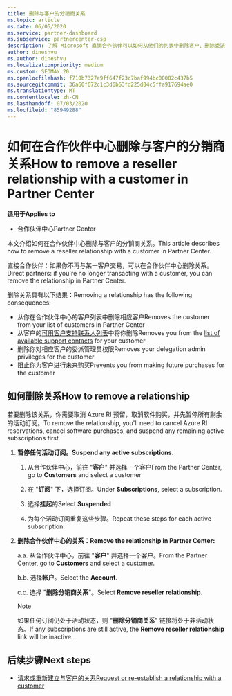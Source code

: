 ```yaml
---
title: 删除与客户的分销商关系
ms.topic: article
ms.date: 06/05/2020
ms.service: partner-dashboard
ms.subservice: partnercenter-csp
description: 了解 Microsoft 直销合作伙伴可以如何从他们的列表中删除客户、删除委派的管理员权限以及停止支持或购买客户。
author: dineshvu
ms.author: dineshvu
ms.localizationpriority: medium
ms.custom: SEOMAY.20
ms.openlocfilehash: f710b7327e9ff647f23c7baf994bc00082c437b5
ms.sourcegitcommit: 36a60f672c1c3d6b63fd225d04c5ffa917694ae0
ms.translationtype: MT
ms.contentlocale: zh-CN
ms.lasthandoff: 07/03/2020
ms.locfileid: "85949288"
---
```

# <a name="how-to-remove-a-reseller-relationship-with-a-customer-in-partner-center"></a><span data-ttu-id="ab055-103">如何在合作伙伴中心删除与客户的分销商关系</span><span class="sxs-lookup"><span data-stu-id="ab055-103">How to remove a reseller relationship with a customer in Partner Center</span></span>

<span data-ttu-id="ab055-104">**适用于**</span><span class="sxs-lookup"><span data-stu-id="ab055-104">**Applies to**</span></span>

- <span data-ttu-id="ab055-105">合作伙伴中心</span><span class="sxs-lookup"><span data-stu-id="ab055-105">Partner Center</span></span>

<span data-ttu-id="ab055-106">本文介绍如何在合作伙伴中心删除与客户的分销商关系。</span><span class="sxs-lookup"><span data-stu-id="ab055-106">This article describes how to remove a reseller relationship with a customer in Partner Center.</span></span>

<span data-ttu-id="ab055-107">直接合作伙伴：如果你不再与某一客户交易，可以在合作伙伴中心删除关系。</span><span class="sxs-lookup"><span data-stu-id="ab055-107">Direct partners: if you're no longer transacting with a customer, you can remove the relationship in Partner Center.</span></span>

<span data-ttu-id="ab055-108">删除关系具有以下结果：</span><span class="sxs-lookup"><span data-stu-id="ab055-108">Removing a relationship has the following consequences:</span></span>

- <span data-ttu-id="ab055-109">从你在合作伙伴中心的客户列表中删除相应客户</span><span class="sxs-lookup"><span data-stu-id="ab055-109">Removes the customer from your list of customers in Partner Center</span></span>
- <span data-ttu-id="ab055-110">从客户的[可用客户支持联系人列表](assign-support-contacts.md)中将你删除</span><span class="sxs-lookup"><span data-stu-id="ab055-110">Removes you from the [list of available support contacts](assign-support-contacts.md) for your customer</span></span>
- <span data-ttu-id="ab055-111">删除你对相应客户的委派管理员权限</span><span class="sxs-lookup"><span data-stu-id="ab055-111">Removes your delegation admin privileges for the customer</span></span>
- <span data-ttu-id="ab055-112">阻止你为客户进行未来购买</span><span class="sxs-lookup"><span data-stu-id="ab055-112">Prevents you from making future purchases for the customer</span></span>

## <a name="how-to-remove-a-relationship"></a><span data-ttu-id="ab055-113">如何删除关系</span><span class="sxs-lookup"><span data-stu-id="ab055-113">How to remove a relationship</span></span>

<span data-ttu-id="ab055-114">若要删除该关系，你需要取消 Azure RI 预留，取消软件购买，并先暂停所有剩余的活动订阅。</span><span class="sxs-lookup"><span data-stu-id="ab055-114">To remove the relationship, you'll need to cancel Azure RI reservations, cancel software purchases, and suspend any remaining active subscriptions first.</span></span>

1. <span data-ttu-id="ab055-115">**暂停任何活动订阅。**</span><span class="sxs-lookup"><span data-stu-id="ab055-115">**Suspend any active subscriptions.**</span></span>

   1. <span data-ttu-id="ab055-116">从合作伙伴中心，前往 "**客户**" 并选择一个客户</span><span class="sxs-lookup"><span data-stu-id="ab055-116">From the Partner Center, go to **Customers** and select a customer</span></span>

   2. <span data-ttu-id="ab055-117">在 "**订阅**" 下，选择订阅。</span><span class="sxs-lookup"><span data-stu-id="ab055-117">Under **Subscriptions**, select a subscription.</span></span>

   3. <span data-ttu-id="ab055-118">选择**挂起**的</span><span class="sxs-lookup"><span data-stu-id="ab055-118">Select **Suspended**</span></span>

   4. <span data-ttu-id="ab055-119">为每个活动订阅重复这些步骤。</span><span class="sxs-lookup"><span data-stu-id="ab055-119">Repeat these steps for each active subscription.</span></span>

2. <span data-ttu-id="ab055-120">**删除合作伙伴中心的关系：**</span><span class="sxs-lookup"><span data-stu-id="ab055-120">**Remove the relationship in Partner Center:**</span></span>

   <span data-ttu-id="ab055-121">a.</span><span class="sxs-lookup"><span data-stu-id="ab055-121">a.</span></span> <span data-ttu-id="ab055-122">从合作伙伴中心，前往 "**客户**" 并选择一个客户。</span><span class="sxs-lookup"><span data-stu-id="ab055-122">From the Partner Center, go to **Customers** and select a customer.</span></span>

   <span data-ttu-id="ab055-123">b.</span><span class="sxs-lookup"><span data-stu-id="ab055-123">b.</span></span> <span data-ttu-id="ab055-124">选择**帐户**。</span><span class="sxs-lookup"><span data-stu-id="ab055-124">Select the **Account**.</span></span>

   <span data-ttu-id="ab055-125">c.</span><span class="sxs-lookup"><span data-stu-id="ab055-125">c.</span></span> <span data-ttu-id="ab055-126">选择 "**删除分销商关系**"。</span><span class="sxs-lookup"><span data-stu-id="ab055-126">Select **Remove reseller relationship**.</span></span>

   > [!NOTE]
   > <span data-ttu-id="ab055-127">如果任何订阅仍处于活动状态，则 "**删除分销商关系**" 链接将处于非活动状态。</span><span class="sxs-lookup"><span data-stu-id="ab055-127">If any subscriptions are still active, the **Remove reseller relationship** link will be inactive.</span></span>

## <a name="next-steps"></a><span data-ttu-id="ab055-128">后续步骤</span><span class="sxs-lookup"><span data-stu-id="ab055-128">Next steps</span></span>

- [<span data-ttu-id="ab055-129">请求或重新建立与客户的关系</span><span class="sxs-lookup"><span data-stu-id="ab055-129">Request or re-establish a relationship with a customer</span></span>](request-a-relationship-with-a-customer.md)
